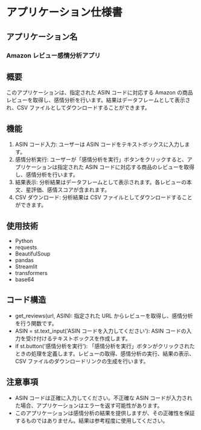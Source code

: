# アプリケーション仕様書

## アプリケーション名

### Amazon レビュー感情分析アプリ

## 概要

このアプリケーションは、指定された ASIN コードに対応する Amazon の商品レビューを取得し、感情分析を行います。結果はデータフレームとして表示され、CSV ファイルとしてダウンロードすることができます。

## 機能

1. ASIN コード入力: ユーザーは ASIN コードをテキストボックスに入力します。
2. 感情分析実行: ユーザーが「感情分析を実行」ボタンをクリックすると、アプリケーションは指定された ASIN コードに対応する商品のレビューを取得し、感情分析を行います。
3. 結果表示: 分析結果はデータフレームとして表示されます。各レビューの本文、星評価、感情スコアが含まれます。
4. CSV ダウンロード: 分析結果は CSV ファイルとしてダウンロードすることができます。

## 使用技術

- Python
- requests
- BeautifulSoup
- pandas
- Streamlit
- transformers
- base64

## コード構造

- get_reviews(url, ASIN): 指定された URL からレビューを取得し、感情分析を行う関数です。
- ASIN = st.text_input('ASIN コードを入力してください'): ASIN コードの入力を受け付けるテキストボックスを作成します。
- if st.button('感情分析を実行'): 「感情分析を実行」ボタンがクリックされたときの処理を定義します。レビューの取得、感情分析の実行、結果の表示、CSV ファイルのダウンロードリンクの生成を行います。

## 注意事項

- ASIN コードは正確に入力してください。不正確な ASIN コードが入力された場合、アプリケーションはエラーを返す可能性があります。
- このアプリケーションは感情分析の結果を提供しますが、その正確性を保証するものではありません。結果は参考程度に使用してください。
